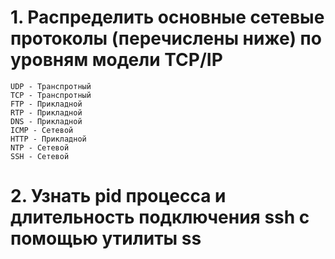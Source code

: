 # 1. Распределить основные сетевые протоколы (перечислены ниже) по уровням модели TCP/IP
```
UDP - Транспротный 
TCP - Транспротный 
FTP - Прикладной 
RTP - Прикладной 
DNS - Прикладной 
ICMP - Сетевой
HTTP - Прикладной 
NTP - Сетевой
SSH - Сетевой
```

# 2. Узнать pid процесса и длительность подключения ssh с помощью утилиты ss

```

```